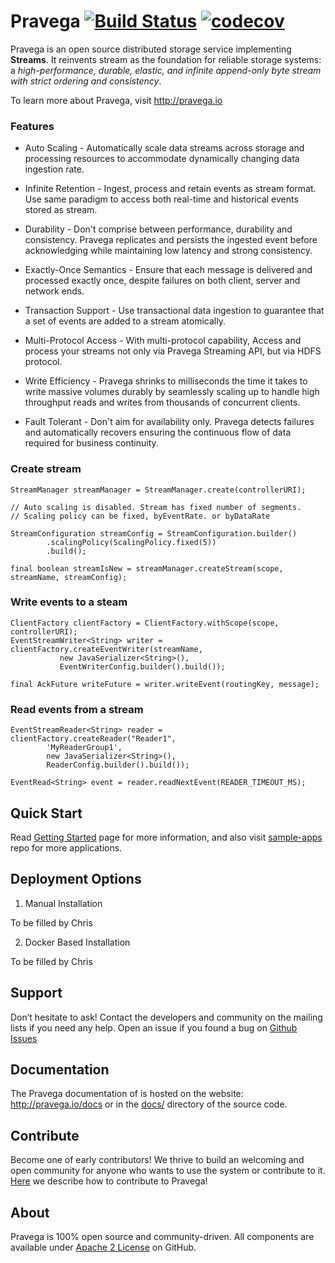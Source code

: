 # Pravega [![Build Status](https://travis-ci.com/pravega/pravega.svg?token=qhH3WLZqyhzViixpn6ZT&branch=master)](https://travis-ci.com/pravega/pravega) [![codecov](https://codecov.io/gh/pravega/pravega/branch/master/graph/badge.svg?token=6xOvaR0sIa)](https://codecov.io/gh/pravega/pravega)

Pravega is an open source distributed storage service implementing **Streams**. It reinvents stream as the foundation for reliable storage systems: a *high-performance, durable, elastic, and infinite append-only byte stream with strict ordering and consistency*.

To learn more about Pravega, visit http://pravega.io

### Features 

-   Auto Scaling - Automatically scale data streams across storage
    and processing resources to accommodate dynamically changing data ingestion
    rate.

-   Infinite Retention - Ingest, process and retain events as stream format.
    Use same paradigm to access both real-time and historical events stored as stream.

-   Durability - Don't comprise between performance, durability and consistency.
    Pravega replicates and persists the ingested event before acknowledging while 
    maintaining low latency and strong consistency.
    
-   Exactly-Once Semantics - Ensure that each message is delivered and processed
    exactly once, despite failures on both client, server and network ends.
    
-   Transaction Support - Use transactional data ingestion to guarantee that a set
    of events are added to a stream atomically.

-   Multi-Protocol Access - With multi-protocol capability, Access and process
    your streams not only via Pravega Streaming API, but via HDFS protocol.

-   Write Efficiency - Pravega shrinks to milliseconds the time it takes to write 
    massive volumes durably by seamlessly scaling up to handle high throughput 
    reads and writes from thousands of concurrent clients.

-   Fault Tolerant - Don't aim for availability only. Pravega detects failures and
    automatically recovers ensuring the continuous flow of data required for 
    business continuity. 

### Create stream

```
StreamManager streamManager = StreamManager.create(controllerURI);

// Auto scaling is disabled. Stream has fixed number of segments. 
// Scaling policy can be fixed, byEventRate. or byDataRate

StreamConfiguration streamConfig = StreamConfiguration.builder()
        .scalingPolicy(ScalingPolicy.fixed(5))
        .build();
        
final boolean streamIsNew = streamManager.createStream(scope, streamName, streamConfig);

```

### Write events to a steam 

```
ClientFactory clientFactory = ClientFactory.withScope(scope, controllerURI);
EventStreamWriter<String> writer = clientFactory.createEventWriter(streamName,
           new JavaSerializer<String>(),
           EventWriterConfig.builder().build());

final AckFuture writeFuture = writer.writeEvent(routingKey, message);
```

### Read events from a stream 

```
EventStreamReader<String> reader = clientFactory.createReader("Reader1",
        'MyReaderGroup1',
        new JavaSerializer<String>(),
        ReaderConfig.builder().build());
        
EventRead<String> event = reader.readNextEvent(READER_TIMEOUT_MS);

```

Quick Start
----------------------------

Read [Getting Started](http://pravega.io/docs/Getting-Started/) page for more information, and also visit [sample-apps](https://github.com/pravega/pravega-samples) repo for more applications. 


Deployment Options 
-------------------

1.  Manual Installation

To be filled by Chris

2.  Docker Based Installation

To be filled by Chris

Support
-------

Don’t hesitate to ask! Contact the developers and community on the mailing lists
if you need any help. Open an issue if you found a bug on [Github
Issues](https://github.com/pravega/pravega/issues)

Documentation
-------------

The Pravega documentation of is hosted on the website:
<http://pravega.io/docs> or in the
[docs/](https://github.com/pravega/pravega/tree/master/docs) directory of the
source code.

Contribute
----------

Become one of early contributors! We thrive to build an welcoming and open
community for anyone who wants to use the system or contribute to it.
[Here](https://github.com/pravega/pravega/wiki/Contributing) we describe how to
contribute to Pravega!

About
-----

Pravega is 100% open source and community-driven. All components are available
under [Apache 2 License](https://www.apache.org/licenses/LICENSE-2.0.html) on
GitHub.

